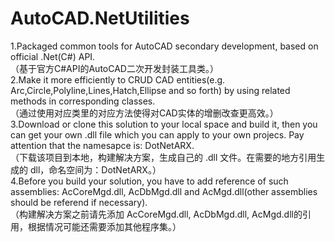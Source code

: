 # AutoCAD.NetUtilities
1.Packaged common tools for AutoCAD secondary development, based on official .Net(C#) API.
<br>（基于官方C#API的AutoCAD二次开发封装工具类。）
<br>
2.Make it more efficiently to CRUD CAD entities(e.g. Arc,Circle,Polyline,Lines,Hatch,Ellipse and so forth) by using related methods in corresponding classes.
<br>（通过使用对应类里的对应方法使得对CAD实体的增删改查更高效。）
<br>
3.Download or clone this solution to your local space and build it, then you can get your own .dll file which you can apply to your own projecs. Pay attention that the namesapce is: DotNetARX.
<br>（下载该项目到本地，构建解决方案，生成自己的 .dll 文件。在需要的地方引用生成的 dll，命名空间为：DotNetARX。）
<br>
4.Before you build your solution, you have to add reference of such assemblies: AcCoreMgd.dll, AcDbMgd.dll and AcMgd.dll(other assemblies should be referend if necessary). 
<br>（构建解决方案之前请先添加 AcCoreMgd.dll, AcDbMgd.dll, AcMgd.dll的引用，根据情况可能还需要添加其他程序集。）
